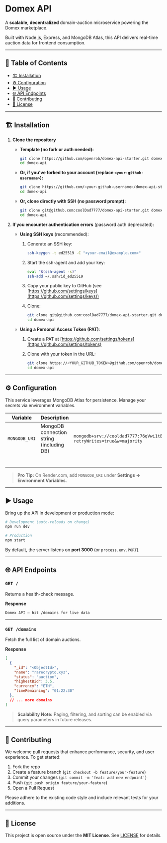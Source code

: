 # Domex API

A **scalable**, **decentralized** domain-auction microservice powering the Domex marketplace.

Built with Node.js, Express, and MongoDB Atlas, this API delivers real-time auction data for frontend consumption.

---

## 🚀 Table of Contents

* [🏗️ Installation](#️installation)
* [⚙️ Configuration](#configuration)
* [▶️ Usage](#usage)
* [🌐 API Endpoints](#api-endpoints)
* [🔧 Contributing](#contributing)
* [📄 License](#license)

---

## 🏗️ Installation

1. **Clone the repository**

   * **Template (no fork or auth needed):**

     ```bash
     git clone https://github.com/openrob/domex-api-starter.git domex-api
     cd domex-api
     ```
   * **Or, if you’ve forked to your account (replace `<your-github-username>`):**

     ```bash
     git clone https://github.com/<your-github-username>/domex-api-starter.git domex-api
     cd domex-api
     ```
   * **Or, clone directly with SSH (no password prompt):**

     ```bash
     git clone git@github.com:coolDad7777/domex-api-starter.git domex-api
     cd domex-api
     ```

2. **If you encounter authentication errors** (password auth deprecated):

   * **Using SSH keys** (recommended):

     1. Generate an SSH key:

        ```bash
        ssh-keygen -t ed25519 -C "<your-email@example.com>"
        ```
     2. Start the ssh-agent and add your key:

        ```bash
        eval "$(ssh-agent -s)"
        ssh-add ~/.ssh/id_ed25519
        ```
     3. Copy your public key to GitHub (see [https://github.com/settings/keys](https://github.com/settings/keys))
     4. Clone:

        ```bash
        git clone git@github.com:coolDad7777/domex-api-starter.git domex-api
        cd domex-api
        ```
   * **Using a Personal Access Token (PAT)**:

     1. Create a PAT at [https://github.com/settings/tokens](https://github.com/settings/tokens)
     2. Clone with your token in the URL:

        ```bash
        git clone https://<YOUR_GITHUB_TOKEN>@github.com/openrob/domex-api-starter.git domex-api
        cd domex-api
        ```

---

## ⚙️ Configuration

This service leverages MongoDB Atlas for persistence. Manage your secrets via environment variables.

| Variable      | Description                              | Example                                                                                                     |                                                                                      |
| ------------- | ---------------------------------------- | ----------------------------------------------------------------------------------------------------------- | ------------------------------------------------------------------------------------ |
| `MONGODB_URI` | MongoDB connection string (including DB) | `mongodb+srv://cooldad7777:76qVwi1tBlGP0pAO@cluster0.an99cl5.mongodb.net/domex?retryWrites=true&w=majority` |                                                                                      |
|               |                                          |                                                                                                             | `mongodb+srv://user:pass@cluster0.xyz.mongodb.net/domex?retryWrites=true&w=majority` |

> **Pro Tip:** On Render.com, add `MONGODB_URI` under **Settings → Environment Variables**.

---

## ▶️ Usage

Bring up the API in development or production mode:

```bash
# Development (auto-reloads on change)
npm run dev

# Production
npm start
```

By default, the server listens on **port 3000** (or `process.env.PORT`).

---

## 🌐 API Endpoints

### `GET /`

Returns a health-check message.

**Response**

```text
Domex API – hit /domains for live data
```

---

### `GET /domains`

Fetch the full list of domain auctions.

**Response**

```json
[
  {
    "_id": "<ObjectId>",
    "name": "rarecrypto.xyz",
    "status": "auction",
    "highestBid": 3.5,
    "currency": "ETH",
    "timeRemaining": "01:22:30"
  },
  // ... more domains
]
```

> **Scalability Note:** Paging, filtering, and sorting can be enabled via query parameters in future releases.

---

## 🔧 Contributing

We welcome pull requests that enhance performance, security, and user experience. To get started:

1. Fork the repo
2. Create a feature branch (`git checkout -b feature/your-feature`)
3. Commit your changes (`git commit -m 'feat: add new endpoint'`)
4. Push (`git push origin feature/your-feature`)
5. Open a Pull Request

Please adhere to the existing code style and include relevant tests for your additions.

---

## 📄 License

This project is open source under the **MIT License**. See [LICENSE](LICENSE) for details.
